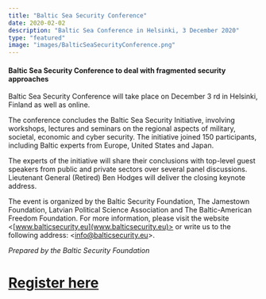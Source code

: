 ```yaml
---
title: "Baltic Sea Security Conference"
date: 2020-02-02
description: "Baltic Sea Conference in Helsinki, 3 December 2020"
type: "featured"
image: "images/BalticSeaSecurityConference.png"
---
```


#### Baltic Sea Security Conference to deal with fragmented security approaches

Baltic Sea Security Conference will take place on December 3 rd in Helsinki, Finland as well as
online.

The conference concludes the Baltic Sea Security Initiative, involving workshops, lectures
and seminars on the regional aspects of military, societal, economic and cyber security. The
initiative joined 150 participants, including Baltic experts from Europe, United States and
Japan.

The experts of the initiative will share their conclusions with top-level guest speakers from
public and private sectors over several panel discussions. Lieutenant General (Retired) Ben
Hodges will deliver the closing keynote address.

The event is organized by the Baltic Security Foundation, The Jamestown Foundation,
Latvian Political Science Association and The Baltic-American Freedom Foundation.
For more information, please visit the website <[www.balticsecurity.eu](www.balticsecurity.eu)> or write us to the
following address: <[info@balticsecurity.eu](info@balticsecurity.eu)>.

_Prepared by the Baltic Security Foundation_

# [Register here](https://forms.gle/yRCAr8n6k4VXvTxX9)
